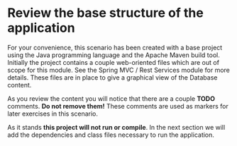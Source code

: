 # Review the base structure of the application

For your convenience, this scenario has been created with a base project using the Java programming language and the Apache Maven build tool. Initially the project contains a couple web-oriented files which are out of scope for this module. See the Spring MVC / Rest Services module for more details. These files are in place to give a graphical view of the Database content. 

As you review the content you will notice that there are a couple **TODO** comments. **Do not remove them!** These comments are used as markers for later exercises in this scenario. 

As it stands **this project will not run or compile**. In the next section we will add the dependencies and class files necessary to run the application.